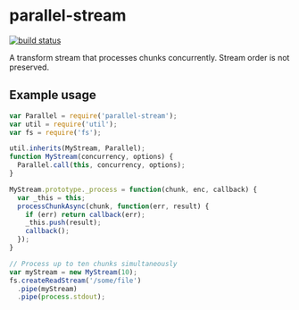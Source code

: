 # parallel-stream

[![build status](https://travis-ci.org/rclark/parallel-stream.svg?branch=master)](https://travis-ci.org/rclark/parallel-stream)

A transform stream that processes chunks concurrently. Stream order is not preserved.

## Example usage

```javascript
var Parallel = require('parallel-stream');
var util = require('util');
var fs = require('fs');

util.inherits(MyStream, Parallel);
function MyStream(concurrency, options) {
  Parallel.call(this, concurrency, options);
}

MyStream.prototype._process = function(chunk, enc, callback) {
  var _this = this;
  processChunkAsync(chunk, function(err, result) {
    if (err) return callback(err);
    _this.push(result);
    callback();
  });
}

// Process up to ten chunks simultaneously
var myStream = new MyStream(10);
fs.createReadStream('/some/file')
  .pipe(myStream)
  .pipe(process.stdout);
```
